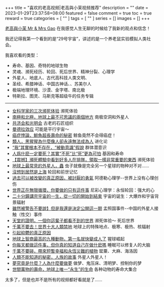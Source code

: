 +++
title = "喜欢的老高视频|老高與小茉视频推荐"
description = ""
date = 2023-01-29T23:37:58+08:00
featured = false
comment = true
toc = true
reward = true
categories = [
  ""
]
tags = [
  ""
]
series = []
images = []
+++

[老高與小茉 Mr & Mrs Gao](https://www.youtube.com/@laogao) 在我感觉人生无聊的时候给了我新的观点和信念！

我还记得我第一个看到的是“29号宇宙”，讲述的是一个养老鼠实验模拟人类社会。
<!--more-->
我喜欢看的类型：

- 寿命、基因、奇特的地球生物
- 灵魂、濒死经历、轮回、死后世界、精神分裂、心理学
- 外星人、地底人、古代高科技人类文明、
- 圣经、希腊神话、中国古神话、、苏美尔人
- 极端地理环境、沙漠、金字塔、南北极
- 特斯拉、图灵、马斯克等超级牛的任务专辑

---

- [女科学家的三次濒死体验](https://www.youtube.com/watch?v=3QS5hyXpNyw&t=35s) 濒死体验
- [南極和北極，地球上最不可思議的兩個地方](https://www.youtube.com/watch?v=jSSIeOlIqu0) 南极空洞和外星人
- [共济会和光明会](https://www.youtube.com/watch?v=RF8dbGVvycY) 古老的石匠组织
- [曼德拉效应](https://www.youtube.com/watch?v=5x9mNMnG9lY) 可能是平行宇宙～
- [癌症悖論，鯨魚超長壽命的秘密](https://www.youtube.com/watch?v=hVmNVv83FEs) 鲸鱼竟然不会得癌症！
- [類人，黑猩猩為什麼像人卻永遠無法成為人](https://www.youtube.com/watch?v=A-adUADPCFI&list=RDCMUCMUnInmOkrWN4gof9KlhNmQ&index=2) 进化论
- [“我”其實根本不存在，“被動意識”假說](https://www.youtube.com/watch?v=vu1H39yi1Pc&list=RDCMUCMUnInmOkrWN4gof9KlhNmQ&index=4) 群体潜意识
- [人爲什麽一定要死？其實“不死”比“死”更為可怕](https://www.youtube.com/watch?v=AK4l017rTt4&list=RDCMUCMUnInmOkrWN4gof9KlhNmQ&index=6) 基因和寿命
- [ 【震撼】瀕死體驗中看到好多人在排隊，領取一樣非常重要的東西](https://www.youtube.com/watch?v=2V9tF2ngPn8&list=RDCMUCMUnInmOkrWN4gof9KlhNmQ&index=8) 濒死体验
- [地球上最常見的外星人，蟲](https://www.youtube.com/watch?v=VJtGz1XTQDE&list=RDCMUCMUnInmOkrWN4gof9KlhNmQ&index=13) 虫子就像是完全另一个星球的物种对不对……
- [沒想到居然是上海](https://www.youtube.com/watch?v=hFKSeFjTZM4&list=RDCMUCMUnInmOkrWN4gof9KlhNmQ&index=17) 轮回和前世记忆
- [過去可以被改變的真正原因，被討厭的勇氣](https://www.youtube.com/watch?v=5cZxZCbcOQw&list=RDCMUCMUnInmOkrWN4gof9KlhNmQ&index=21) 阿德勒心理学--世界上没有心理创伤
- [世界正在無限循環，你要做的只有這件事](https://www.youtube.com/watch?v=QfJG_Yoy2sM&list=RDCMUCMUnInmOkrWN4gof9KlhNmQ&index=23) 尼彩心理学：永恒轮回：强大的心
- [二十分鐘講完宇宙的一生，從一切的開始到結束](https://www.youtube.com/watch?v=iMntG5KjUmM&list=RDCMUCMUnInmOkrWN4gof9KlhNmQ&index=24) 宇宙的诞生：大爆炸和宇宙背景辐射
- [雖然被警告不要說】但是我還是決定公開這一期](https://www.youtube.com/watch?v=QMsbQ97Ah_M&list=RDCMUCMUnInmOkrWN4gof9KlhNmQ&index=27) 孟照国事件--中国的外星人接触（性交）事件
- [天堂的證明，一個你這輩子都看不到的世界](https://www.youtube.com/watch?v=L8SZQPyB1c8&list=RDCMUCMUnInmOkrWN4gof9KlhNmQ&index=28) 濒死体验～ 死后世界
- [千萬不要去！世界十大人類禁地](https://www.youtube.com/watch?v=6SwJpgNLvTk&list=RDCMUCMUnInmOkrWN4gof9KlhNmQ&index=25) 地球上的特殊地点、极寒、极热、核辐射
- [引起抑鬱的真正原因](https://www.youtube.com/watch?v=EYV9Pjk8cRA&list=RDCMUCMUnInmOkrWN4gof9KlhNmQ&index=29) 
- [地球上智商最高的九種動物，第一名就快變成人了](https://www.youtube.com/watch?v=mjk1Huc_FoY&list=RDCMUCMUnInmOkrWN4gof9KlhNmQ&index=27) 猩球崛起
- [你每天都做這件事，但你真的知道自己在做什麽嗎](https://www.youtube.com/watch?v=GmkPHh2wVmQ&list=RDCMUCMUnInmOkrWN4gof9KlhNmQ&index=27) 睡眠可以修复人的大脑
- [千萬不要碰，帶來短暫幸福和永恆災難的植物](https://www.youtube.com/watch?v=37bIDXBGvEs&list=RDCMUCMUnInmOkrWN4gof9KlhNmQ&index=29) 罂粟、大麻、海洛因
- [人類不能知道的秘密，人族的故事](https://www.youtube.com/watch?v=JVOzntXOGRc&list=RDCMUCMUnInmOkrWN4gof9KlhNmQ&index=28) 外星人外星人！
- [夢究竟是什麼？人為什麼要做夢](https://www.youtube.com/watch?v=tA-Zw-uvyvY&list=RDCMUCMUnInmOkrWN4gof9KlhNmQ&index=27) 做梦、鬼压床、清明梦、控制你的梦
- [世間萬物的壽命，地球上唯一“永生”的生命](https://www.youtube.com/watch?v=z7_3A3FuKKc&list=RDCMUCMUnInmOkrWN4gof9KlhNmQ&index=29) 各种动物的寿命大集合

太多了，但是也并不是所有的视频都好看就是了……

